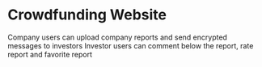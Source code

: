 # Crowdfunding Website

 Company users can upload company reports and send encrypted messages to investors
 Investor users can comment below the report, rate report and favorite report
